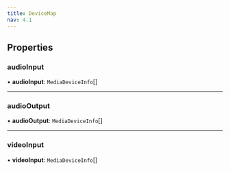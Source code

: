 ```yaml
---
title: DeviceMap
nav: 4.1
---
```


## Properties

### audioInput

• **audioInput**: `MediaDeviceInfo`[]

---

### audioOutput

• **audioOutput**: `MediaDeviceInfo`[]

---

### videoInput

• **videoInput**: `MediaDeviceInfo`[]
